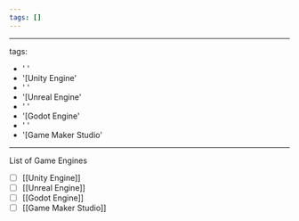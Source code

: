 ```yaml
---
tags: []
---
```


---
tags:
- ' '
- '[Unity Engine'
- ' '
- '[Unreal Engine'
- ' '
- '[Godot Engine'
- ' '
- '[Game Maker Studio'
---

List of Game Engines
- [ ]  [[Unity Engine]]
- [ ]  [[Unreal Engine]]
- [ ]  [[Godot Engine]]
- [ ]  [[Game Maker Studio]]
